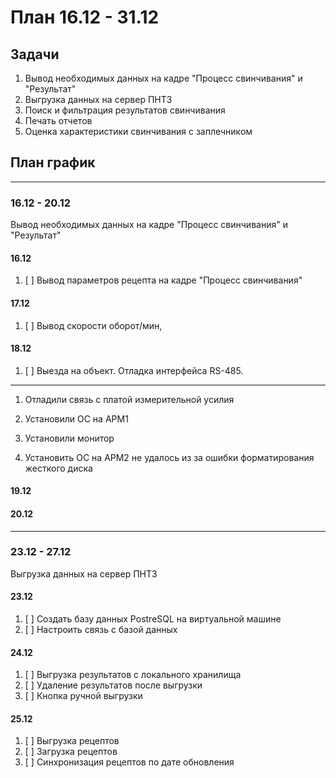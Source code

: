 # План 16.12 - 31.12

## Задачи

1. Вывод необходимых данных на кадре "Процесс свинчивания" и "Результат"
2. Выгрузка данных на сервер ПНТЗ
3. Поиск и фильтрация результатов свинчивания
4. Печать отчетов
5. Оценка характеристики свинчивания с заплечником

## План график

---

### 16.12 - 20.12
Вывод необходимых данных на кадре "Процесс свинчивания" и "Результат"

#### 16.12 
1. [ ] Вывод параметров рецепта на кадре "Процесс свинчивания"

#### 17.12 
1. [ ] Вывод скорости оборот/мин,

#### 18.12
1. [ ] Выезда на объект. Отладка интерфейса RS-485.

---
1. Отладили связь с платой измерительной усилия
2. Установили ОС на АРМ1
3. Установили монитор

1. Установить ОС на АРМ2 не удалось из за ошибки форматирования жесткого диска



#### 19.12

#### 20.12

---

### 23.12 - 27.12
Выгрузка данных на сервер ПНТЗ

#### 23.12
1. [ ] Создать базу данных PostreSQL на виртуальной машине 
2. [ ] Настроить связь с базой данных

#### 24.12 
1. [ ] Выгрузка результатов с локального хранилища
2. [ ] Удаление результатов после выгрузки
3. [ ] Кнопка ручной выгрузки

#### 25.12 
1. [ ] Выгрузка рецептов
2. [ ] Загрузка рецептов
3. [ ] Синхронизация рецептов по дате обновления








